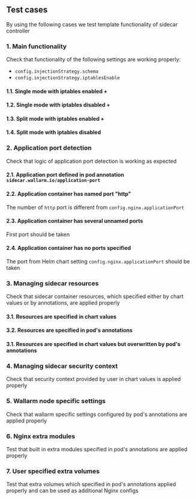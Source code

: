 ## Test cases
By using the following cases we test template functionality of sidecar controller

### 1. Main functionality
Check that functionality of the following settings are working properly:
- `config.injectionStrategy.schema`
- `config.injectionStrategy.iptablesEnable`

#### 1.1. Single mode with iptables enabled +
#### 1.2. Single mode with iptables disabled +
#### 1.3. Split mode with iptables enabled +
#### 1.4. Split mode with iptables disabled

### 2. Application port detection
Check that logic of application port detection is working as expected

#### 2.1. Application port defined in pod annotation `sidecar.wallarm.io/application-port`
#### 2.2. Application container has named port "http"
The number of `http` port is different from `config.nginx.applicationPort` 
#### 2.3. Application container has several unnamed ports
First port should be taken
#### 2.4. Application container has no ports specified
The port from Helm chart setting `config.nginx.applicationPort` should be taken

### 3. Managing sidecar resources
Check that sidecar container resources, which specified either by chart values or by annotations, are applied properly

#### 3.1. Resources are specified in chart values
#### 3.2. Resources are specified in pod's annotations
#### 3.1. Resources are specified in chart values but overwritten by pod's annotations

### 4. Managing sidecar security context
Check that security context provided by user in chart values is applied properly

### 5. Wallarm node specific settings
Check that wallarm specific settings configured by pod's annotations are applied properly

### 6. Nginx extra modules
Test that built in extra modules specified in pod's annotations are applied properly

### 7. User specified extra volumes
Test that extra volumes which specified in pod's annotations applied properly and can be used as additional Nginx configs
